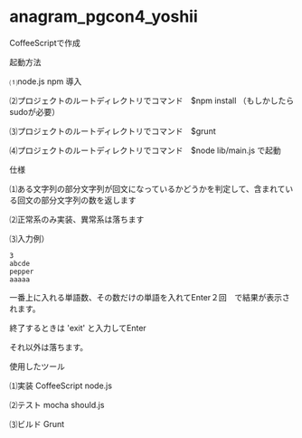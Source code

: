 anagram_pgcon4_yoshii
=====================
CoffeeScriptで作成

起動方法

⑴node.js npm 導入

⑵プロジェクトのルートディレクトリでコマンド　$npm install （もしかしたらsudoが必要）

⑶プロジェクトのルートディレクトリでコマンド　$grunt

⑷プロジェクトのルートディレクトリでコマンド　$node lib/main.js で起動

仕様

⑴ある文字列の部分文字列が回文になっているかどうかを判定して、含まれている回文の部分文字列の数を返します

⑵正常系のみ実装、異常系は落ちます

⑶入力例）

	3
	abcde
	pepper
	aaaaa
	
一番上に入れる単語数、その数だけの単語を入れてEnter２回　で結果が表示されます。

終了するときは 'exit' と入力してEnter

それ以外は落ちます。

使用したツール

⑴実装 CoffeeScript node.js

⑵テスト mocha should.js

⑶ビルド Grunt

